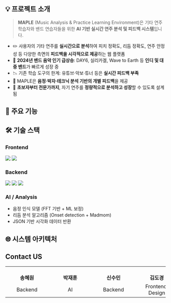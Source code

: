 ## 💡 프로젝트 소개

> **MAPLE** (Music Analysis & Practice Learning Environment)은 기타 연주 학습자와 밴드 연습자들을 위한 **AI 기반 실시간 연주 분석 및 피드백 시스템**입니다.

- ✏️ 사용자의 기타 연주를 **실시간으로 분석**하여 피치 정확도, 리듬 정확도, 연주 안정성 등 다양한 측면의 **피드백을 시각적으로 제공**하는 웹 플랫폼  
- 🎵 **2024년 밴드 음악 인기 급상승**: DAY6, 실리카겔, Wave to Earth 등 **인디 및 대중 밴드**가 빠르게 성장 중  
- 📉 기존 학습 도구의 한계: 유튜브·악보·튜너 등은 **실시간 피드백 부족**  
- 🧠 MAPLE은 **음정·박자·테크닉 분석 기반의 개별 피드백**을 제공  
- 🎯 **초보자부터 전문가까지**, 자기 연주를 **정량적으로 분석하고 성장**할 수 있도록 설계됨

## 🦾 주요 기능


## 🛠 기술 스택

### Frontend
<img src="https://img.shields.io/badge/react-%2320232a.svg?style=for-the-badge&logo=react&logoColor=%2361DAFB"/>
<img src="https://img.shields.io/badge/tailwindcss-%2338B2AC.svg?style=for-the-badge&logo=tailwind-css&logoColor=white"/>

### Backend
<img src="https://img.shields.io/badge/python-3670A0?style=for-the-badge&logo=python&logoColor=ffdd54"/>
<img src="https://img.shields.io/badge/FastAPI-005571?style=for-the-badge&logo=fastapi"/>
<img src="https://img.shields.io/badge/firebase-%23039BE5.svg?style=for-the-badge&logo=firebase"/>


### AI / Analysis
- 음정 인식 모델 (FFT 기반 + ML 보정)
- 리듬 분석 알고리즘 (Onset detection + Madmom)
- JSON 기반 시각화 데이터 반환

## 🌐 시스템 아키텍처

## Contact US
<table>
  <tr align="center">
    <td style="min-width: 120px;">
      <br />
      <b>송혜원</b><br />
    </td>
    <td style="min-width: 120px;">
      <br />
      <b>박재훈</b><br />
    </td>
    <td style="min-width: 120px;">
      <br />
      <b>신수민</b><br />
    </td>
    <td style="min-width: 120px;">
      <br />
      <b>김도경</b><br />
    </td>
    <td style="min-width: 120px;">
      <br />
      <b>박지민</b><br />
    </td>
    <td style="min-width: 120px;">
      <br />
      <b>이정윤</b><br />
    </td>
  </tr>
  <tr align="center">
    <td>Backend</td>
    <td>AI</td>
    <td>Backend</td>
    <td>Frontend, Design</td>
    <td>Frontend, Design</td>
    <td>Frontend, Design</td>
  </tr>
</table>
